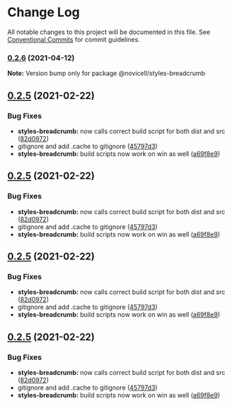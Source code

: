 # Change Log

All notable changes to this project will be documented in this file.
See [Conventional Commits](https://conventionalcommits.org) for commit guidelines.

### [0.2.6](https://github.com/Novicell/frontend-packages/compare/@novicell/styles-breadcrumb@0.2.5...@novicell/styles-breadcrumb@0.2.6) (2021-04-12)

**Note:** Version bump only for package @novicell/styles-breadcrumb






## [0.2.5](https://github.com/Novicell/frontend-packages/compare/@novicell/styles-breadcrumb@0.2.3...@novicell/styles-breadcrumb@0.2.5) (2021-02-22)


### Bug Fixes

* **styles-breadcrumb:** now calls correct build script for both dist and src ([82d0972](https://github.com/Novicell/frontend-packages/commit/82d09722faa047b526b694967d968a3200df8a14))
* gitignore and add .cache to gitignore ([45797d3](https://github.com/Novicell/frontend-packages/commit/45797d39dc4125bb0ae3665a575fc8400b55ff55))
* **styles-breadcrumb:** build scripts now work on win as well ([a69f8e9](https://github.com/Novicell/frontend-packages/commit/a69f8e9ab18d695d472ae3d581569c200859e4fa))





## [0.2.5](https://github.com/Novicell/frontend-packages/compare/@novicell/styles-breadcrumb@0.2.3...@novicell/styles-breadcrumb@0.2.5) (2021-02-22)


### Bug Fixes

* **styles-breadcrumb:** now calls correct build script for both dist and src ([82d0972](https://github.com/Novicell/frontend-packages/commit/82d09722faa047b526b694967d968a3200df8a14))
* gitignore and add .cache to gitignore ([45797d3](https://github.com/Novicell/frontend-packages/commit/45797d39dc4125bb0ae3665a575fc8400b55ff55))
* **styles-breadcrumb:** build scripts now work on win as well ([a69f8e9](https://github.com/Novicell/frontend-packages/commit/a69f8e9ab18d695d472ae3d581569c200859e4fa))





## [0.2.5](https://github.com/Novicell/frontend-packages/compare/@novicell/styles-breadcrumb@0.2.3...@novicell/styles-breadcrumb@0.2.5) (2021-02-22)


### Bug Fixes

* **styles-breadcrumb:** now calls correct build script for both dist and src ([82d0972](https://github.com/Novicell/frontend-packages/commit/82d09722faa047b526b694967d968a3200df8a14))
* gitignore and add .cache to gitignore ([45797d3](https://github.com/Novicell/frontend-packages/commit/45797d39dc4125bb0ae3665a575fc8400b55ff55))
* **styles-breadcrumb:** build scripts now work on win as well ([a69f8e9](https://github.com/Novicell/frontend-packages/commit/a69f8e9ab18d695d472ae3d581569c200859e4fa))





## [0.2.5](https://github.com/Novicell/frontend-packages/compare/@novicell/styles-breadcrumb@0.2.3...@novicell/styles-breadcrumb@0.2.5) (2021-02-22)


### Bug Fixes

* **styles-breadcrumb:** now calls correct build script for both dist and src ([82d0972](https://github.com/Novicell/frontend-packages/commit/82d09722faa047b526b694967d968a3200df8a14))
* gitignore and add .cache to gitignore ([45797d3](https://github.com/Novicell/frontend-packages/commit/45797d39dc4125bb0ae3665a575fc8400b55ff55))
* **styles-breadcrumb:** build scripts now work on win as well ([a69f8e9](https://github.com/Novicell/frontend-packages/commit/a69f8e9ab18d695d472ae3d581569c200859e4fa))
